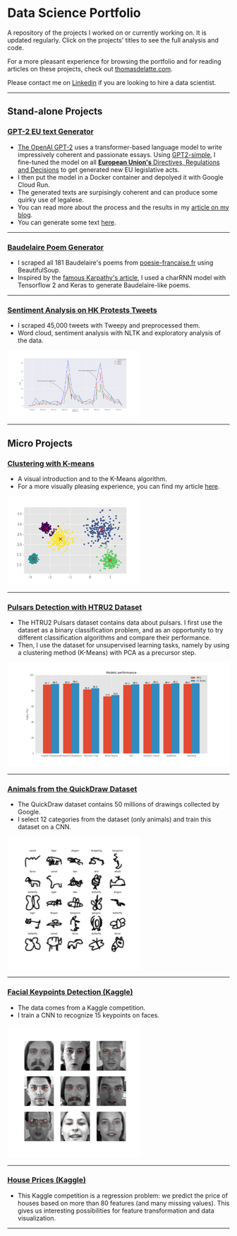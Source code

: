 # Data Science Portfolio
 
A repository of the projects I worked on or currently working on. It is updated regularly. Click on the projects' titles to see the full analysis and code.

For a more pleasant experience for browsing the portfolio and for reading articles on these projects, check out [thomasdelatte.com](https://thomasdelatte.com).

Please contact me on [Linkedin](https://www.linkedin.com/in/thomasdelatte) if you are looking to hire a data scientist.

---
 
## Stand-alone Projects

### [GPT-2 EU text Generator](https://github.com/thomasdelatte/gpt2-eu-acts)
* [The OpenAI GPT-2](https://github.com/openai/gpt-2) uses a transformer-based language model to write impressively coherent and passionate essays. Using [GPT2-simple](https://github.com/minimaxir/gpt-2-simple), I fine-tuned the model on all [__European Union's__ Directives, Regulations and Decisions](https://github.com/iliaschalkidis/lmtc-eurlex57k) to get generated new EU legislative acts. 
* I then put the model in a Docker container and depolyed it with Google Cloud Run.
* The generated texts are surpisingly coherent and can produce some quirky use of legalese.
* You can read more about the process and the results in my [article on my blog](thomasdelatte.com/gpt2-eu-generator).
* You can generate some text [here](https://thomasdelatte.com/app).

---

### [Baudelaire Poem Generator](https://github.com/thomasdelatte/baudelaire-poem-generator)
* I scraped all 181 Baudelaire's poems from [poesie-francaise.fr](https://www.poesie-francaise.fr/poemes-charles-baudelaire/) using BeautifulSoup.
* Inspired by the [famous Karpathy's article](http://karpathy.github.io/2015/05/21/rnn-effectiveness/), I used a charRNN model with Tensorflow 2 and Keras to generate Baudelaire-like poems.
---

### [Sentiment Analysis on HK Protests Tweets](https://github.com/ThomasDelatte/Notebooks/blob/master/twitter-sentiment-analysis.ipynb)
* I scraped 45,000 tweets with Tweepy and preprocessed them.
* Word cloud, sentiment analysis with NLTK and exploratory analysis of the data.
<img src="images/timeseries.png" width="300">

---

## Micro Projects

### [Clustering with K-means](https://github.com/ThomasDelatte/Notebooks/blob/master/Clustering_with_K-Means.ipynb)
* A visual introduction and  to the K-Means algorithm. 
* For a more visually pleasing experience, you can find my article [here](https://thomasdelatte.com/2020/04/kmeans/).
<img src="images/clustering.png" width="300">

---

### [Pulsars Detection with HTRU2 Dataset](https://github.com/ThomasDelatte/Notebooks/blob/master/Pulsars_HTRU2.ipynb)
* The HTRU2 Pulsars dataset contains data about pulsars. I first use the dataset as a binary classification problem, and as an opportunity to try different classification algorithms and compare their performance.
* Then, I use the dataset for unsupervised learning tasks, namely by using a clustering method (K-Means) with PCA as a precursor step.
<img src="images/pulsars.png" width="700">

---

### [Animals from the QuickDraw Dataset](https://github.com/ThomasDelatte/Notebooks/blob/master/QuickDraw_Animals.ipynb)
* The QuickDraw dataset contains 50 millions of drawings collected by Google.
* I select 12 categories from the dataset (only animals) and train this dataset on a CNN.
<img src="images/quickdraw.png" width="300">

---

### [Facial Keypoints Detection (Kaggle)](https://github.com/ThomasDelatte/Notebooks/blob/master/Facial_Keypoints_Recognition.ipynb)
* The data comes from a Kaggle competition. 
* I train a CNN to recognize 15 keypoints on faces.
<img src="images/keypoints.png" width="300">

--- 

### [House Prices (Kaggle)](https://github.com/ThomasDelatte/Notebooks/blob/master/House_Prices_Kaggle.ipynb)
* This Kaggle competition is a regression problem: we predict the price of houses based on more than 80 features (and many missing values). This gives us interesting possibilities for feature transformation and data visualization.

--- 